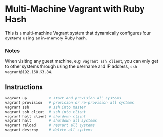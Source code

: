 # **Multi-Machine Vagrant with Ruby Hash**

This is a multi-machine Vagrant system that dynamically configures four systems using an in-memory Ruby hash.

### **Notes**

When visiting any guest machine, e.g. `vagrant ssh client`, you can only get to other systems through using the username and IP address, `ssh vagrant@192.168.53.84`.

## **Instructions**

```bash
vagrant up          # start and provision all systems
vagrant provision   # provision or re-provision all systems
vagrant ssh         # ssh into master
vagrant ssh client  # ssh into client
vagrant halt client # shutdown client
vagrant halt        # shutdown all systems
vagrant reload      # restart all systems
vagrant destroy     # delete all systems
```
